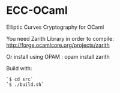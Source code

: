 ECC-OCaml
=========

Elliptic Curves Cryptography for OCaml

You need Zarith Library in order to compile:
http://forge.ocamlcore.org/projects/zarith

Or install using OPAM : opam install zarith

Build with:
	
	`$ cd src`
	`$ ./build.sh`
